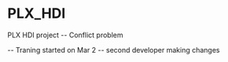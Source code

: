 # PLX_HDI
PLX HDI project
-- Conflict problem

-- Traning started on Mar 2
-- second developer making changes
